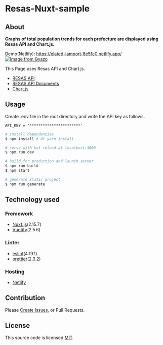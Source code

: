 # Resas-Nuxt-sample
## About
**Graphs of total population trends for each prefecture are displayed using Resas API and Chart.js.**  

Demo(Netlify): https://elated-lamport-8e51c0.netlify.app/
[![Image from Gyazo](https://i.gyazo.com/dc7f1ff342bfd680dbcb137c9392a551.gif)](https://gyazo.com/dc7f1ff342bfd680dbcb137c9392a551)

This Page uses Resas API and Chart.js.
- [RESAS API](https://opendata.resas-portal.go.jp/)
- [RESAS API Documents](https://opendata.resas-portal.go.jp/docs/api/v1/index.html)
- [Chart.js](https://www.chartjs.org/)

## Usage
Create .env file in the root directory and write the API key as follows.
```
API_KEY = '***********************'
```
``` bash
# install dependencies
$ npm install # Or yarn install

# serve with hot reload at localhost:3000
$ npm run dev

# build for production and launch server
$ npm run build
$ npm start

# generate static project
$ npm run generate
```

## Technology used
### Fremework
- [Nuxt.js](https://nuxtjs.org/)(2.15.7)
- [Vuetify](https://vuetifyjs.com/)(2.5.6)
### Linter
- [eslint](https://eslint.org/)(4.19.1)
- [prettier](https://prettier.io/)(2.3.2)
### Hosting
- [Netlify](https://www.netlify.com/)

## Contribution
Please [Create Issues](https://github.com/redpeacock78/Resas-Nuxt-sample/issues/new), or Pull Requests.

## License
This source code is licensed [MIT](https://github.com/redpeacock78/Resas-Nuxt-sample/blob/master/LICENSE).
